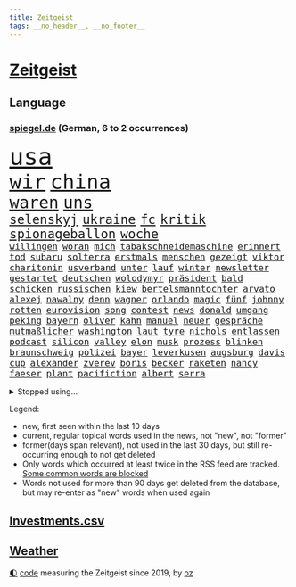 ```yaml
---
title: Zeitgeist
tags: __no_header__, __no_footer__
---
```


# [Zeitgeist](https://oliz.io/zeitgeist/)

## Language

<h3><a href="https://www.spiegel.de" target="_blank">spiegel.de</a> (German, 6 to 2 occurrences)</h3>
<p style="font-family:monospace">
<span style="font-size:32pt"><a href="news_links.html#usa" class="current">usa</a></span>
<br>
<span style="font-size:27pt"><a href="news_links.html#wir" class="current">wir</a></span>
<span style="font-size:27pt"><a href="news_links.html#china" class="current">china</a></span>
<br>
<span style="font-size:22pt"><a href="news_links.html#waren" class="current">waren</a></span>
<span style="font-size:22pt"><a href="news_links.html#uns" class="current">uns</a></span>
<br>
<span style="font-size:17pt"><a href="news_links.html#selenskyj" class="current">selenskyj</a></span>
<span style="font-size:17pt"><a href="news_links.html#ukraine" class="current">ukraine</a></span>
<span style="font-size:17pt"><a href="news_links.html#fc" class="current">fc</a></span>
<span style="font-size:17pt"><a href="news_links.html#kritik" class="current">kritik</a></span>
<span style="font-size:17pt"><a href="news_links.html#spionageballon" class="new">spionageballon</a></span>
<span style="font-size:17pt"><a href="news_links.html#woche" class="current">woche</a></span>
<br>
<span style="font-size:12pt"><a href="news_links.html#willingen" class="new">willingen</a></span>
<span style="font-size:12pt"><a href="news_links.html#woran" class="current">woran</a></span>
<span style="font-size:12pt"><a href="news_links.html#mich" class="current">mich</a></span>
<span style="font-size:12pt"><a href="news_links.html#tabakschneidemaschine" class="new">tabakschneidemaschine</a></span>
<span style="font-size:12pt"><a href="news_links.html#erinnert" class="current">erinnert</a></span>
<span style="font-size:12pt"><a href="news_links.html#tod" class="current">tod</a></span>
<span style="font-size:12pt"><a href="news_links.html#subaru" class="new">subaru</a></span>
<span style="font-size:12pt"><a href="news_links.html#solterra" class="new">solterra</a></span>
<span style="font-size:12pt"><a href="news_links.html#erstmals" class="current">erstmals</a></span>
<span style="font-size:12pt"><a href="news_links.html#menschen" class="current">menschen</a></span>
<span style="font-size:12pt"><a href="news_links.html#gezeigt" class="current">gezeigt</a></span>
<span style="font-size:12pt"><a href="news_links.html#viktor" class="current">viktor</a></span>
<span style="font-size:12pt"><a href="news_links.html#charitonin" class="new">charitonin</a></span>
<span style="font-size:12pt"><a href="news_links.html#usverband" class="current">usverband</a></span>
<span style="font-size:12pt"><a href="news_links.html#unter" class="current">unter</a></span>
<span style="font-size:12pt"><a href="news_links.html#lauf" class="current">lauf</a></span>
<span style="font-size:12pt"><a href="news_links.html#winter" class="current">winter</a></span>
<span style="font-size:12pt"><a href="news_links.html#newsletter" class="current">newsletter</a></span>
<span style="font-size:12pt"><a href="news_links.html#gestartet" class="current">gestartet</a></span>
<span style="font-size:12pt"><a href="news_links.html#deutschen" class="current">deutschen</a></span>
<span style="font-size:12pt"><a href="news_links.html#wolodymyr" class="current">wolodymyr</a></span>
<span style="font-size:12pt"><a href="news_links.html#präsident" class="current">präsident</a></span>
<span style="font-size:12pt"><a href="news_links.html#bald" class="current">bald</a></span>
<span style="font-size:12pt"><a href="news_links.html#schicken" class="current">schicken</a></span>
<span style="font-size:12pt"><a href="news_links.html#russischen" class="current">russischen</a></span>
<span style="font-size:12pt"><a href="news_links.html#kiew" class="current">kiew</a></span>
<span style="font-size:12pt"><a href="news_links.html#bertelsmanntochter" class="new">bertelsmanntochter</a></span>
<span style="font-size:12pt"><a href="news_links.html#arvato" class="new">arvato</a></span>
<span style="font-size:12pt"><a href="news_links.html#alexej" class="current">alexej</a></span>
<span style="font-size:12pt"><a href="news_links.html#nawalny" class="current">nawalny</a></span>
<span style="font-size:12pt"><a href="news_links.html#denn" class="current">denn</a></span>
<span style="font-size:12pt"><a href="news_links.html#wagner" class="current">wagner</a></span>
<span style="font-size:12pt"><a href="news_links.html#orlando" class="current">orlando</a></span>
<span style="font-size:12pt"><a href="news_links.html#magic" class="current">magic</a></span>
<span style="font-size:12pt"><a href="news_links.html#fünf" class="current">fünf</a></span>
<span style="font-size:12pt"><a href="news_links.html#johnny" class="current">johnny</a></span>
<span style="font-size:12pt"><a href="news_links.html#rotten" class="new">rotten</a></span>
<span style="font-size:12pt"><a href="news_links.html#eurovision" class="current">eurovision</a></span>
<span style="font-size:12pt"><a href="news_links.html#song" class="current">song</a></span>
<span style="font-size:12pt"><a href="news_links.html#contest" class="current">contest</a></span>
<span style="font-size:12pt"><a href="news_links.html#news" class="current">news</a></span>
<span style="font-size:12pt"><a href="news_links.html#donald" class="current">donald</a></span>
<span style="font-size:12pt"><a href="news_links.html#umgang" class="current">umgang</a></span>
<span style="font-size:12pt"><a href="news_links.html#peking" class="current">peking</a></span>
<span style="font-size:12pt"><a href="news_links.html#bayern" class="current">bayern</a></span>
<span style="font-size:12pt"><a href="news_links.html#oliver" class="current">oliver</a></span>
<span style="font-size:12pt"><a href="news_links.html#kahn" class="current">kahn</a></span>
<span style="font-size:12pt"><a href="news_links.html#manuel" class="current">manuel</a></span>
<span style="font-size:12pt"><a href="news_links.html#neuer" class="current">neuer</a></span>
<span style="font-size:12pt"><a href="news_links.html#gespräche" class="current">gespräche</a></span>
<span style="font-size:12pt"><a href="news_links.html#mutmaßlicher" class="current">mutmaßlicher</a></span>
<span style="font-size:12pt"><a href="news_links.html#washington" class="current">washington</a></span>
<span style="font-size:12pt"><a href="news_links.html#laut" class="current">laut</a></span>
<span style="font-size:12pt"><a href="news_links.html#tyre" class="new">tyre</a></span>
<span style="font-size:12pt"><a href="news_links.html#nichols" class="new">nichols</a></span>
<span style="font-size:12pt"><a href="news_links.html#entlassen" class="current">entlassen</a></span>
<span style="font-size:12pt"><a href="news_links.html#podcast" class="current">podcast</a></span>
<span style="font-size:12pt"><a href="news_links.html#silicon" class="current">silicon</a></span>
<span style="font-size:12pt"><a href="news_links.html#valley" class="current">valley</a></span>
<span style="font-size:12pt"><a href="news_links.html#elon" class="current">elon</a></span>
<span style="font-size:12pt"><a href="news_links.html#musk" class="current">musk</a></span>
<span style="font-size:12pt"><a href="news_links.html#prozess" class="current">prozess</a></span>
<span style="font-size:12pt"><a href="news_links.html#blinken" class="current">blinken</a></span>
<span style="font-size:12pt"><a href="news_links.html#braunschweig" class="current">braunschweig</a></span>
<span style="font-size:12pt"><a href="news_links.html#polizei" class="current">polizei</a></span>
<span style="font-size:12pt"><a href="news_links.html#bayer" class="current">bayer</a></span>
<span style="font-size:12pt"><a href="news_links.html#leverkusen" class="current">leverkusen</a></span>
<span style="font-size:12pt"><a href="news_links.html#augsburg" class="current">augsburg</a></span>
<span style="font-size:12pt"><a href="news_links.html#davis" class="current">davis</a></span>
<span style="font-size:12pt"><a href="news_links.html#cup" class="current">cup</a></span>
<span style="font-size:12pt"><a href="news_links.html#alexander" class="current">alexander</a></span>
<span style="font-size:12pt"><a href="news_links.html#zverev" class="current">zverev</a></span>
<span style="font-size:12pt"><a href="news_links.html#boris" class="current">boris</a></span>
<span style="font-size:12pt"><a href="news_links.html#becker" class="current">becker</a></span>
<span style="font-size:12pt"><a href="news_links.html#raketen" class="current">raketen</a></span>
<span style="font-size:12pt"><a href="news_links.html#nancy" class="current">nancy</a></span>
<span style="font-size:12pt"><a href="news_links.html#faeser" class="current">faeser</a></span>
<span style="font-size:12pt"><a href="news_links.html#plant" class="current">plant</a></span>
<span style="font-size:12pt"><a href="news_links.html#pacifiction" class="new">pacifiction</a></span>
<span style="font-size:12pt"><a href="news_links.html#albert" class="current">albert</a></span>
<span style="font-size:12pt"><a href="news_links.html#serra" class="new">serra</a></span>
</p>
<details>
<summary>Stopped using...</summary>
<p class="former" style="font-size:12pt">
metropole(835) coronakrise(834) einzelne(834) führende(834) gesunken(834) infektionen(834) oberbürgermeister(834) rasant(834) staatschef(834) reihe(833) wege(833) angela(832) breitet(832) ddr(832) gemeinden(832) getan(832) ikone(832) merkel(832) versorgt(832) verhängen(831) versprach(831) vollständig(831) 26(830) alkohol(830) geschrieben(830) hubschrauber(830) joachim(830) sonne(830) untersuchungsausschuss(830) bielefeld(829) blicken(829) helden(829) inter(829) künstler(829) locker(829) rückschlag(829) smith(829) tests(829) tränen(829) weise(829) xi(829) beklagen(828) bilden(828) durchsetzen(828) enger(828) gefährden(828) hört(828) musiker(828) pocht(828) umfeld(828) verheerenden(828) villa(828) übersicht(828) berichterstattung(827) gespielt(827) großteil(827) michelle(827) obama(827) rief(827) riss(827) wahrheit(827) finanziell(826) frieden(826) klimawandels(826) lüge(826) machthaber(826) staats(826) verriet(826) virologe(826) ausprobiert(825) befinden(825) berg(825) bücher(825) erlitt(825) favoriten(825) fischer(825) hans(825) höhe(825) klingbeil(825) lars(825) verbietet(825) weder(825) überlebt(825) außen(824) fahrt(824) jahrhundert(824) klinik(824) mütter(824) nahezu(824) party(824) werke(824) erbe(823) geflogen(823) lügen(823) pressestimmen(823) verzicht(823) diplomaten(822) feuerwehrleute(822) fotos(822) lewandowski(822) längere(822) publikum(822) beachten(821) meinem(821) todesfälle(821) venezuela(821) wochenlang(821) überraschung(821) erkrankung(820) ersetzen(820) gestürzt(820) milde(820) spektakulären(820) ungarns(820) ursachen(820) weite(820) zuversichtlich(820) ökonom(820) atem(819) auskunft(819) big(819) digitalen(819) schwierige(819) unterschiedlich(819) 23(818) besuchen(818) moment(818) politikerinnen(818) verschwand(818) gabriel(817) gefangene(817) kim(817) licht(817) nachricht(817) arabische(816) wunder(816) ehepaar(815) form(815) schlimmste(815) vierten(815) kommende(814) projekt(814) tatverdächtigen(814) ereignisse(813) erfolgreichsten(813) zerstören(813) euparlament(812) ministerium(812) 600(811) immunität(811) beschränkungen(810) raumstation(810) regelung(810) verfassung(810) insassen(808) anzeichen(807) betrifft(807) eigenes(807) motor(805) angehörige(804) erwachsenen(804) impfungen(804) top(804) kate(803) gelandet(802) nachts(802) pleite(799) angeboten(797) automatisch(797) zuspruch(794) benötigen(792) schwung(792) gerieten(791) vermisste(791) bewegt(787) festhalten(787) empfangen(785) erfolgreichen(785) verpasste(784) staatsoberhaupt(783) prägte(778) bündnis(775) missbrauchs(774) hitler(769) vereins(769) coronaimpfung(755) festgesetzt(742) 95(724) militärjunta(694) neuanfang(691) höchster(633) komme(621) potsdamer(614) akzeptieren(597) jamie(592) zusammenarbeiten(584) fehlte(581) unwettern(580) stundenlang(579) kleidung(572) bauern(569) drohenden(567) veröffentlichung(566) füllen(558) mächtigen(551) fühlte(541) hamburgs(538) beliebte(528) kameras(526) komitee(526) 700(522) jahrzehnt(520) norwegischen(520) russischem(520) drauf(511) längste(511) privilegien(509) niedergang(505) haushalt(503) bedürftige(499) bombe(499) emirat(497) momente(497) staatsbesuch(497) gehälter(495) werner(482) söders(480) games(479) schnelles(476) schränkt(476) mehrwertsteuer(475) südkoreas(471) abtreibung(469) krankenkassen(467) empfehlen(461) spezielle(459) halbes(458) follower(456) hendrik(450) missbrauchsskandal(450) rosa(450) studenten(449) andrang(447) mond(447) oppositionsführer(447) ostdeutschland(444) hafenstadt(441) russisches(441) euländer(434) reine(433) gletscher(430) kürzer(429) wahr(423) meta(420) lärm(417) martina(415) tradition(415) entsteht(414) museen(414) otto(414) behält(411) nagel(411) getreide(407) pessimistisch(407) ozean(406) phänomen(406) überlebten(400) marcus(397) falsches(396) energieversorgung(394) rasch(393) genießen(390) bafög(389) gefühle(389) küche(385) sanitäter(385) flugzeugen(383) südkoreanische(383) g7staaten(380) krim(379) neuwagen(377) influencerin(376) beschäftigen(374) stuhl(373) berichteten(366) lebenshaltungskosten(366) ring(366) hauptbahnhof(363) überwachung(363) einfachen(361) zählte(361) unternehmens(360) stadtverwaltung(359) spielern(358) vielfalt(357) klitschko(353) vitali(351) auswertung(350) m(350) moniert(349) kernkraftwerke(348) barbara(342) umfragen(342) flughäfen(340) österreicher(340) transparenz(337) anhalten(336) verpflichtende(333) warme(333) weltgesundheitsorganisation(333) begleiten(330) englands(329) don(328) lehnte(328) triumphiert(326) gestärkt(325) barack(323) abgeschafft(322) fern(322) spdchef(322) gelöst(321) schildern(321) analysen(320) bezahlung(320) vermieter(320) gebiete(316) sperre(313) ausländer(306) schlechter(304) ausgang(302) starkregen(301) achtzigern(298) vergeltung(297) moral(293) ergab(289) leitungen(289) cockpit(288) dmitrij(288) ten(288) unsicherheit(288) ansturm(285) fox(285) dicke(284) umsätze(284) ausrichten(282) energieminister(282) fair(282) arbeitslosigkeit(280) geheimdienstinformationen(280) indem(280) neuerdings(280) ertrinken(279) fußballerinnen(279) prag(279) schlagabtausch(277) zusätzlich(274) zugänglich(271) beliebtesten(270) sammelte(268) woods(265) festen(262) schindler(262) traditionen(261) verzichtete(261) kinderinterview(253) abgeschaltet(252) enkel(251) erfuhr(251) halt(251) lichter(251) absteiger(249) aufsteiger(247) stagniert(247) verschwanden(247) held(246) ewigen(245) dinner(244) zusehends(243) anhören(242) fire(240) wehrte(240) 9euroticket(238) computer(236) ausgebaut(235) frustriert(233) französischer(231) ulrich(231) anhaltende(227) umwelthilfe(227) befeuert(224) tierschützer(224) vollgas(223) empfehlungen(222) pakt(222) republikanischer(221) luka(220) 86(217) idol(217) madrids(217) riefen(217) zuwanderer(217) miss(216) preisdeckel(216) 180(215) geübt(214) notaufnahme(214) sahen(214) zeichnungen(214) fehlstart(213) niedrige(211) ressorts(211) tirol(208) übernahmen(208) erntet(207) netflixdoku(207) angepasst(206) schwimmen(206) setzten(206) kosovo(205) stutthof(205) arizona(204) kriegsende(204) gottschalk(203) gouverneurin(202) versorgen(202) jemals(201) schlange(201) abschwung(200) ansage(200) fühle(200) schreibtisch(199) brennstäbe(198) entfernen(198) riesig(198) total(198) verkehrsministerium(198) hosen(197) weiterlaufen(197) entschuldigen(196) extra(196) trends(196) namens(195) gescheiterten(193) heißer(193) kontroversen(193) schlangen(193) strittigen(192) bay(191) detroit(191) tampa(191) normalisierung(190) uneins(189) islamisten(188) fassungslos(187) pipeline(187) vernichtet(187) verträge(187) formen(185) schmerzhaft(184) achterbahn(183) sexistische(183) innenstadt(182) kürzungen(181) stadtwerke(181) aussteigen(179) kurzfristige(179) victoria(178) weltspitze(178) hingelegt(176) drehten(175) kühne(175) leitzins(175) nachhaltigkeit(175) prüfungen(175) salz(174) wagte(174) grönland(173) gewisse(172) kapitols(172) kommunizieren(172) danke(171) unterkünfte(171) dreijähriger(170) solidarisierte(169) rezessionsangst(168) staatshilfen(168) klimagipfel(167) modeikone(167) bürgergeld(166) fußballlegende(166) rekruten(166) brandt(165) lebensjahr(165) stationiert(165) trailer(165) importiert(164) inselstaat(164) magnus(164) myanmars(163) hinterlegt(162) aufmerksam(161) umweltaktivisten(161) bildband(160) sea(160) beleidigungen(159) erhielten(159) katastrophenschutz(159) marvin(159) volksheld(159) bundesratspräsident(158) einziges(158) unbeliebt(158) vorstellbar(158) zurückhalten(158) isolationspflicht(157) katrin(157) 25000(156) lauern(156) twitteraccount(156) messungen(155) begraben(152) wählte(152) befreite(151) bestattet(151) gewannen(151) kriminalpolizei(151) überstehen(151) 63(150) klassische(150) starkoch(149) aufgewachsen(148) mississippi(148) wackelige(148) sommerlich(147) gott(146) angegangen(145) fracking(144) geprallt(144) jackson(143) patzte(143) steuerunterlagen(143) tobias(143) fußballprofis(141) entstehung(140) kündigung(140) verfeindeten(140) farben(139) auslaufen(138) grenzfluss(138) stellenanzeigen(138) verfallen(138) bekanntester(137) intrigen(137) verbal(137) grenzstadt(136) spiegelde(136) verdichten(136) anfangs(135) bundesbankpräsident(135) gaspreisen(135) zutritt(135) 4500(134) abschuss(134) 45jährige(133) kondome(133) abwasser(132) freigegeben(131) gesteigert(130) kabinetts(130) rassistischer(129) bewusstlos(128) schwestern(128) bussen(127) rummel(127) seltsame(126) tonga(125) maduro(124) nicolás(124) defizite(123) spencer(122) ereignis(121) strommarkt(121) zuzug(121) überraschender(121) ansonsten(120) beobachter(120) elften(120) stützt(120) gaspipelines(119) praktisch(119) erwägen(118) mittelstand(118) gaspreisbremse(116) gefehlt(115) 84jährige(114) medizinischen(114) neuerlichen(114) winters(114) brachen(113) dokumentieren(113) spiegelrecherche(113) womit(112) dgbchefin(111) fahimi(111) herzog(111) wärmste(111) begegnung(110) besuchten(109) größen(109) schwedt(109) zerstritten(108) gedreht(107) mikroplastik(107) schlechtes(107) beihilfe(106) brunsbüttel(106) júnior(106) missstände(106) morgan(106) phoenix(106) vinícius(106) wahlergebnis(106) 1922(105) 300000(105) bundesweites(105) russlandpolitik(105) szenarien(105) noah(104) begräbnis(103) bruch(103) organisieren(103) persönlichkeiten(103) sonde(103) wmfinale(103) bevorstehen(102) fußballikone(102) vorbehalten(102) arzneimittel(101) doris(101) fahrerflucht(101) freistellung(101) verstörend(101) überraschte(101) off(100) verhelfen(100) ächzen(100) elektronische(99) filmstarts(99) best(98) versehen(98) verunglückte(98) ausgehen(97) erkrankter(97) fachverbände(97) heizt(97) margrethe(97) nordkoreas(97) werbekunden(97) emilia(96) kurt(96) professioneller(96) sommers(96) verunreinigt(96) blaue(95) gewalttäter(94) lecks(94) berufliche(93) umlaufbahn(93) unternehmerin(93) hummels(92) samantha(92) vorzeitigen(92) beileidsbekundungen(91) rechenzentrum(91) schauspielerinnen(91) vegan(91) mobilität(90) unfassbar(90) verklärt(90) feindbild(89) hob(89) me/cfs(89) rüstungsexporte(89) vorsätze(89) weiht(89) ausgebremst(88) wilhelmshaven(88) birmingham(87) björk(87) egon(87) gefangenen(87) hockenheim(87) massenkarambolage(87) schönste(87) bundesverkehrsminister(86) frauenfeindliche(86) gewählte(86) schläft(86) schönheit(86) witwer(86) coronaisolationspflicht(85) englisch(85) klopapier(85) sechsteilige(85) sehnt(85) telefonieren(85) ungereimtheiten(85) alias(84) desinformation(84) horn(84) karriereberaterin(84) lambrechts(84) wettbewerben(84) kriegsangst(83) sven(83) übliche(83) auftauchen(82) sam(82) stippvisite(82) welttournee(82) rohöl(81) usmidterms(81) dichter(80) großartig(80) lawinenabgang(80) nächtliche(80) überzieht(80) anläufe(79) fraktionschef(79) gary(79) geschaffen(79) karagiannidis(79) luftalarm(79) massaker(79) terrorismus(79) unzulässig(79) curtis(78) daei(78) exportverbot(78) fortsetzungen(78) rapsuperstar(78) verehrt(78) filmstar(77) golflegende(77) montgomery(77) parallel(77) rückendeckung(77) süße(77) artensterben(76) arzneien(76) astrazeneca(76) großereignis(76) krisenpolitik(76) neudelhi(76) slum(76) vorladung(76) zünden(76) 39(75) mitschuld(75) nikolas(75) tieres(75) fassungslosigkeit(74) hot(74) tottenham(74) vorzeitigem(74) nassehi(73) torjäger(73) abhängigkeiten(72) ersatzbank(72) high(72) hip(72) leere(72) schwierigsten(72) umbruch(72) buchs(71) börsenunternehmen(71) forschungseinrichtungen(71) gehörenden(71) mullahs(71) pistons(71) schmälert(71) betet(70) nüchtern(70) sünden(70) ausreise(69) craig(69) obst(69) prangert(69) topfavoriten(69) gelebt(68) adolf(67) beeinflussung(67) erfolgreicher(67) hotspur(67) kunstsammlung(67) lesbische(67) palmer(67) konzentration(66) prägen(66) russlandkurs(66) zugbegleiterin(66) cathy(65) endemisch(65) forest(65) kohlekraft(65) nottingham(65) psychoterror(65) typischen(65) versetzte(65) wechselhaft(65) 65jähriger(64) düster(64) one(64) profit(64) verfehlte(64) abzeichen(63) eigentoren(63) furcht(63) konstatiert(63) schiffer(63) spiegelkolumnist(63) verderben(63) weltklimakonferenz(63) zuspitzen(63) durchschnitt(62) einschüchtern(62) tanker(62) ahnen(61) amber(61) vollzogen(61) vorgesetzten(61) außenministeriums(60) optimismus(60) racing(60) verborgen(60) widersprüchen(60) industrienationen(59) normales(59) nullcovidpolitik(59) spielraum(59) ultrarechte(59) wachsendes(59) account(58) gesellschaftliche(58) grundsatzpapier(58) luise(58) netanyahus(58) therapeut(58) belastete(57) neunzigerjahre(57) welten(57) engagierte(56) grundlegende(56) skispringen(56) sportartikelhersteller(56) twitterangestellte(56) zhengzhou(56) alidoosti(55) geschüttelt(55) sozialdemokratin(55) taraneh(55) ussänger(55) ablenken(54) gitarrist(54) glassplittern(54) hill(54) kaff(54) terence(54) echo(53) erpresser(53) fahrradunfall(53) gedroht(53) gekostet(53) gespött(53) kommentiert(53) matt(53) nordkoreanische(53) serben(53) thuram(53) 51jährige(52) althaus(52) autofahrerin(52) erlöste(52) fad(52) heels(52) i7(52) koreanischen(52) schulessen(52) skispringerin(52) emeritierter(51) festgenommener(51) marokko(51) rabbiner(51) sprachkritiker(51) umgangs(51) verlängerter(51) artenschutz(50) knallern(50) label(50) tarifbindung(50) berühmtheit(49) markige(49) mitreden(49) müllwagen(49) punk(49) windige(49) dfbelf(48) epidemiologe(48) gewechselt(48) gottes(48) großfamilie(48) halbgar(48) medizinisch(48) negativen(48) tennislegende(48) angerufen(47) ekrem(47) häufen(47) militante(47) schränken(47) vorgängers(47) engere(46) gefragter(46) teuerungswelle(46) verirrte(46) weihnachtsmann(46) wmpause(46) zitate(46) überwacht(46) angriffs(45) betuchte(45) gasmangel(45) tvsender(45) wetten(45) bundesjustizminister(44) gemütlich(44) gletscherschmelze(44) gutgehen(44) kontrahenten(44) luis(44) mundgeruch(44) straßensperren(44) aufpassen(43) bildeten(43) inszenierte(43) jong(43) kiewer(43) raketentest(43) reformideen(43) s300rakete(43) tippte(43) un(43) vermeldet(43) vorsichtig(43) zugelassene(43) abbaggern(42) bestens(42) eugesundheitsbehörde(42) hinsicht(42) lieder(42) neueigentümer(42) schönsten(42) wmaus(42) bewerben(41) fasern(41) hauptberuflich(41) hüte(41) jüdischen(41) kurzzeitig(41) fehl(40) konzentriert(40) krankschreibung(40) oppositionspolitikers(40) schimmel(40) schlotterbeck(40) usmilitärs(40) garmischpartenkirchen(39) jüdisches(39) ubahn(39) werbeverbot(39) attackierten(38) fußballerisch(38) gefallene(38) hauptsitz(38) morgenstunden(38) dienstwagen(37) drinnen(37) ecke(37) enzensberger(37) kaution(37) prämie(37) tribünen(37) tvexperte(37) jahrgang(36) kontrollen(36) seifenblasen(36) totschlags(36) elegant(35) euphorisch(35) exprofi(35) kane(35) trauern(35) uneinig(35) 71(34) anneke(34) elbblick(34) erfolgsgeschichte(34) esa(34) exbundeskanzler(34) fights(34) freundschaftsanfragen(34) haaren(34) hilfeschrei(34) idaho(34) kammerspiel(34) kleinstadtkosmos(34) lies(34) little(34) mina(34) nordostseekanal(34) powerkommunikation(34) riskanter(34) sarnau(34) schneefälle(34) tander(34) zdfserie(34) läden(33) naturschützer(33) soulfood(33) wohngeldberechtigten(33) atomwaffenarsenal(32) bescherte(32) erwähnt(32) lockert(32) prächtigen(32) reisepass(32) segeln(32) unangenehm(32) argumentiert(31) charts(31) steine(31) wmviertelfinale(31) biograf(30) brennendes(30) cash(30) drogeriemarktkette(30) erdrutsch(30) hassen(30) millionenpublikum(30) überstanden(30) abdecken(29) feministin(29) suárez(29) überbieten(29) apotheker(28) baumärkte(28) geleakte(28) heiligabend(28) kurden(28) rammt(28) weihnachtsmärkte(28) feuerwerk(27) loipe(27) aufstocken(26) bomber(26) freigelassen(26) kandidieren(26) kosovos(26) nutzerdaten(26) usrapper(26) bündnisses(25) filmstudio(25) komfortabel(25) schenk(25) sentimental(25) staatsmann(25) 28jährigen(24) abgeschossen(24) mittendrin(24) präsidentenwahl(24) strange(24) unbeeindruckt(24) 1988(23) charité(23) gebrauchte(23) gesetzesverschärfung(23) inoffiziellen(23) rauschen(23) reichsbürger(23) sagten(23) vorlegen(23) angetrieben(22) jane(22) jitzchak(22) setze(22) strafverfolgung(22) stutthofprozess(22) umspannwerke(22) unglaublich(22) 115(21) albin(21) barrel(21) darlehen(21) dienstagmorgen(21) einsamer(21) festgenommenen(21) freunden(21) kurti(21) sion(21) sono(21) sportlerinnen(21) verschüttet(21) wout(21) würstchen(21) affenlaute(20) dartswm(20) elotrans(20) gerwen(20) lieferbar(20) porträtiert(20) zurückzuerobern(20) einspringen(19) gegenspieler(19) hussey(19) jener(19) kaufkraftverlust(19) kracht(19) meistgesehene(19) obdachlosigkeit(19) reichsbürgerrazzia(19) säuglings(19) südostasiatischen(19) uszeitung(19) uwe(19) gerwyn(18) lindern(18) wandte(18) abgestraft(17) beeindruckende(17) besserung(17) etabliert(17) reale(17) zukünftige(17) angeschaut(16) ballistischen(16) beinbruch(16) fonda(16) gebilligt(16) modellrechnungen(16) straftäter(16) abgeschlagen(15) durften(15) rhetorik(15) sojuskapsel(15) wendung(15) ausstellungen(14) bunt(14) dark(14) imamoğlu(14) kampfbereitschaft(14) kantinenessen(14) krankheitswelle(14) schilderte(14) volkspartei(14) wissenschaftlerinnen(14) amtsverzicht(13) arbeitszeiten(13) eingefangen(13) kummer(13) liberaleren(13) silvesterböller(13) three(13) verbote(13) verfällt(13) westlicher(13) clemens(12) drängte(12) fragte(12) glass(12) onion(12) stunts(12) cohen(11) eauto(11) fluggeräte(11) gesträubt(11) kapitolausschuss(11) kommendes(11) ransomware(11)
</p>
</details>
<p>Legend:
<ul>
<li><span class="new">new</span>, first seen within the last 10 days</li>
<li><span class="current">current</span>, regular topical words used in the news, not "new", not "former"</li>
<li><span class="former">former(days span relevant)</span>, not used in the last 30 days, but still re-occurring enough to not get deleted</li>
<li>Only words which occurred at least twice in the RSS feed are tracked. <a href="language/filters.py">Some common words are blocked</a></li>
<li>Words not used for more than 90 days get deleted from the database, but may re-enter as "new" words when used again</li>
</ul>
</p>

## [Investments](investments.html)[.csv](investments.csv)

## [Weather](weather.html)

<footer>
<a href="javascript:toggleTheme()" class="nav">🌓</a>
<a href="https://github.com/ooz/zeitgeist">code</a> measuring the Zeitgeist since 2019, by <a href="https://oliz.io">oz</a>
</footer>
